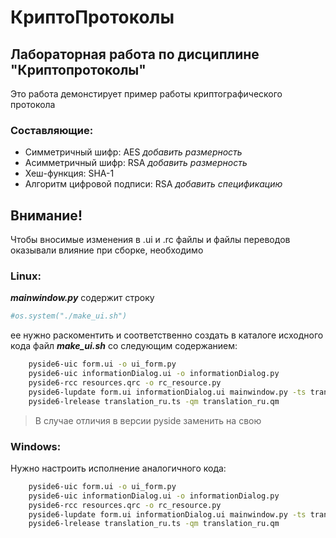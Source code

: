 # КриптоПротоколы
## Лабораторная работа по дисциплине "Криптопротоколы"
Это работа демонстирует пример работы криптографического протокола
### Составляющие:
- Симметричный шифр: AES *добавить размерность*
- Асимметричный шифр: RSA *добавить размерность*
- Хеш-функция: SHA-1
- Алгоритм цифровой подписи: RSA *добавить спецификацию*


## Внимание!
Чтобы вносимые изменения в .ui и .rc файлы и файлы переводов оказывали влияние при сборке, необходимо
### Linux:
***mainwindow.py*** содержит строку
```Python
#os.system("./make_ui.sh")
```
ее нужно раскоментить и соответственно создать в каталоге исходного кода файл ***make_ui.sh*** со следующим содержанием:
```bash
    pyside6-uic form.ui -o ui_form.py
    pyside6-uic informationDialog.ui -o informationDialog.py
    pyside6-rcc resources.qrc -o rc_resource.py
    pyside6-lupdate form.ui informationDialog.ui mainwindow.py -ts translation_ru.ts
    pyside6-lrelease translation_ru.ts -qm translation_ru.qm
```
> В случае отличия в версии pyside заменить на свою

### Windows:
Нужно настроить исполнение аналогичного кода:
```bash
    pyside6-uic form.ui -o ui_form.py
    pyside6-uic informationDialog.ui -o informationDialog.py
    pyside6-rcc resources.qrc -o rc_resource.py
    pyside6-lupdate form.ui informationDialog.ui mainwindow.py -ts translation_ru.ts
    pyside6-lrelease translation_ru.ts -qm translation_ru.qm
```
